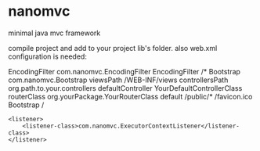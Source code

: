 nanomvc
=======

minimal java mvc framework

compile project and add to your project lib's folder. also web.xml configuration is needed:

<?xml version="1.0" encoding="UTF-8"?>
<web-app version="3.0" xmlns="http://java.sun.com/xml/ns/javaee" xmlns:xsi="http://www.w3.org/2001/XMLSchema-instance" xsi:schemaLocation="http://java.sun.com/xml/ns/javaee http://java.sun.com/xml/ns/javaee/web-app_3_0.xsd">
    <filter>
        <filter-name>EncodingFilter</filter-name>
        <filter-class>com.nanomvc.EncodingFilter</filter-class>
    </filter>
    <filter-mapping>
        <filter-name>EncodingFilter</filter-name>
        <url-pattern>/*</url-pattern>
    </filter-mapping>
    <servlet>
        <servlet-name>Bootstrap</servlet-name>
        <servlet-class>com.nanomvc.Bootstrap</servlet-class>
        <init-param>
            <param-name>viewsPath</param-name>
            <param-value>/WEB-INF/views</param-value>
        </init-param>
        <init-param>
            <param-name>controllersPath</param-name>
            <param-value>org.path.to.your.controllers</param-value>
        </init-param>
        <init-param>
            <param-name>defaultController</param-name>
            <param-value>YourDefaultControllerClass</param-value>
        </init-param>
        <init-param>
            <param-name>routerClass</param-name>
            <param-value>org.yourPackage.YourRouterClass</param-value>
        </init-param>
    </servlet>
    <servlet-mapping>
        <servlet-name>default</servlet-name>
        <url-pattern>/public/*</url-pattern>
        <url-pattern>/favicon.ico</url-pattern>
    </servlet-mapping>
    <servlet-mapping>
        <servlet-name>Bootstrap</servlet-name>
        <url-pattern>/</url-pattern>
    </servlet-mapping>
    
    <listener>
        <listener-class>com.nanomvc.ExecutorContextListener</listener-class>
    </listener>
</web-app>
